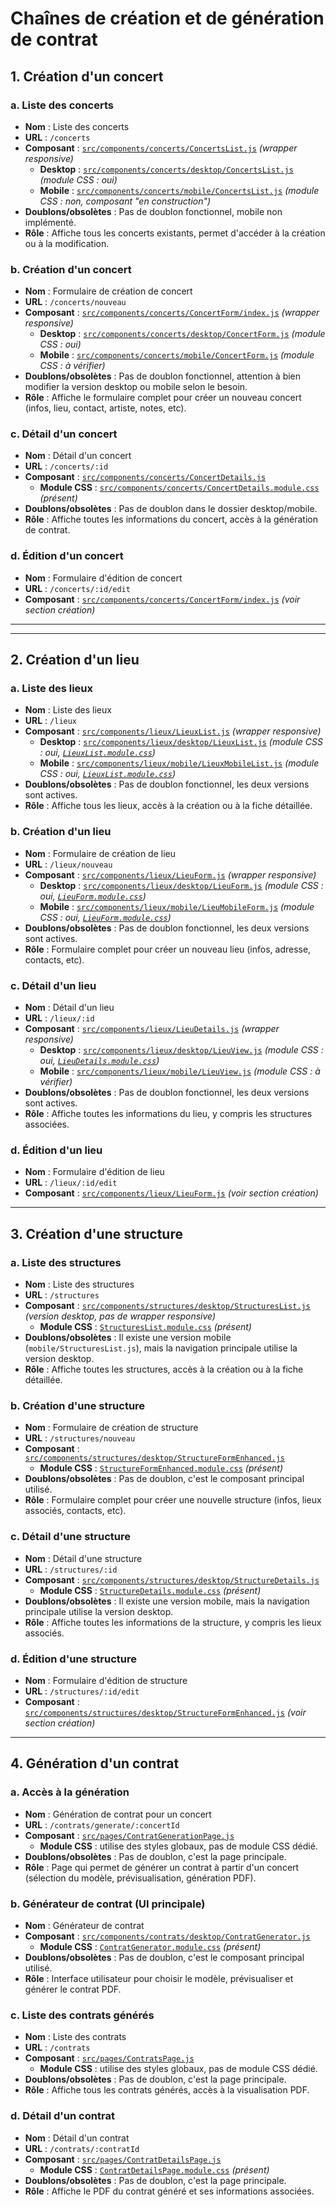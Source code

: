 # Chaînes de création et de génération de contrat

## 1. Création d'un concert

### a. Liste des concerts
- **Nom** : Liste des concerts
- **URL** : `/concerts`
- **Composant** : [`src/components/concerts/ConcertsList.js`](../src/components/concerts/ConcertsList.js) *(wrapper responsive)*
  - **Desktop** : [`src/components/concerts/desktop/ConcertsList.js`](../src/components/concerts/desktop/ConcertsList.js) *(module CSS : oui)*
  - **Mobile** : [`src/components/concerts/mobile/ConcertsList.js`](../src/components/concerts/mobile/ConcertsList.js) *(module CSS : non, composant "en construction")*
- **Doublons/obsolètes** : Pas de doublon fonctionnel, mobile non implémenté.
- **Rôle** : Affiche tous les concerts existants, permet d'accéder à la création ou à la modification.

### b. Création d'un concert
- **Nom** : Formulaire de création de concert
- **URL** : `/concerts/nouveau`
- **Composant** : [`src/components/concerts/ConcertForm/index.js`](../src/components/concerts/ConcertForm/index.js) *(wrapper responsive)*
  - **Desktop** : [`src/components/concerts/desktop/ConcertForm.js`](../src/components/concerts/desktop/ConcertForm.js) *(module CSS : oui)*
  - **Mobile** : [`src/components/concerts/mobile/ConcertForm.js`](../src/components/concerts/mobile/ConcertForm.js) *(module CSS : à vérifier)*
- **Doublons/obsolètes** : Pas de doublon fonctionnel, attention à bien modifier la version desktop ou mobile selon le besoin.
- **Rôle** : Affiche le formulaire complet pour créer un nouveau concert (infos, lieu, contact, artiste, notes, etc).

### c. Détail d'un concert
- **Nom** : Détail d'un concert
- **URL** : `/concerts/:id`
- **Composant** : [`src/components/concerts/ConcertDetails.js`](../src/components/concerts/ConcertDetails.js)
  - **Module CSS** : [`src/components/concerts/ConcertDetails.module.css`](../src/components/concerts/ConcertDetails.module.css) *(présent)*
- **Doublons/obsolètes** : Pas de doublon dans le dossier desktop/mobile.
- **Rôle** : Affiche toutes les informations du concert, accès à la génération de contrat.

### d. Édition d'un concert
- **Nom** : Formulaire d'édition de concert
- **URL** : `/concerts/:id/edit`
- **Composant** : [`src/components/concerts/ConcertForm/index.js`](../src/components/concerts/ConcertForm/index.js) *(voir section création)*

---

---

## 2. Création d'un lieu

### a. Liste des lieux
- **Nom** : Liste des lieux
- **URL** : `/lieux`
- **Composant** : [`src/components/lieux/LieuxList.js`](../src/components/lieux/LieuxList.js) *(wrapper responsive)*
  - **Desktop** : [`src/components/lieux/desktop/LieuxList.js`](../src/components/lieux/desktop/LieuxList.js) *(module CSS : oui, [`LieuxList.module.css`](../src/components/lieux/desktop/LieuxList.module.css))*
  - **Mobile** : [`src/components/lieux/mobile/LieuxMobileList.js`](../src/components/lieux/mobile/LieuxMobileList.js) *(module CSS : oui, [`LieuxList.module.css`](../src/components/lieux/mobile/LieuxList.module.css))*
- **Doublons/obsolètes** : Pas de doublon fonctionnel, les deux versions sont actives.
- **Rôle** : Affiche tous les lieux, accès à la création ou à la fiche détaillée.

### b. Création d'un lieu
- **Nom** : Formulaire de création de lieu
- **URL** : `/lieux/nouveau`
- **Composant** : [`src/components/lieux/LieuForm.js`](../src/components/lieux/LieuForm.js) *(wrapper responsive)*
  - **Desktop** : [`src/components/lieux/desktop/LieuForm.js`](../src/components/lieux/desktop/LieuForm.js) *(module CSS : oui, [`LieuForm.module.css`](../src/components/lieux/desktop/LieuForm.module.css))*
  - **Mobile** : [`src/components/lieux/mobile/LieuMobileForm.js`](../src/components/lieux/mobile/LieuMobileForm.js) *(module CSS : oui, [`LieuForm.module.css`](../src/components/lieux/mobile/LieuForm.module.css))*
- **Doublons/obsolètes** : Pas de doublon fonctionnel, les deux versions sont actives.
- **Rôle** : Formulaire complet pour créer un nouveau lieu (infos, adresse, contacts, etc).

### c. Détail d'un lieu
- **Nom** : Détail d'un lieu
- **URL** : `/lieux/:id`
- **Composant** : [`src/components/lieux/LieuDetails.js`](../src/components/lieux/LieuDetails.js) *(wrapper responsive)*
  - **Desktop** : [`src/components/lieux/desktop/LieuView.js`](../src/components/lieux/desktop/LieuView.js) *(module CSS : oui, [`LieuDetails.module.css`](../src/components/lieux/desktop/LieuDetails.module.css))*
  - **Mobile** : [`src/components/lieux/mobile/LieuView.js`](../src/components/lieux/mobile/LieuView.js) *(module CSS : à vérifier)*
- **Doublons/obsolètes** : Pas de doublon fonctionnel, les deux versions sont actives.
- **Rôle** : Affiche toutes les informations du lieu, y compris les structures associées.

### d. Édition d'un lieu
- **Nom** : Formulaire d'édition de lieu
- **URL** : `/lieux/:id/edit`
- **Composant** : [`src/components/lieux/LieuForm.js`](../src/components/lieux/LieuForm.js) *(voir section création)*

---

## 3. Création d'une structure

### a. Liste des structures
- **Nom** : Liste des structures
- **URL** : `/structures`
- **Composant** : [`src/components/structures/desktop/StructuresList.js`](../src/components/structures/desktop/StructuresList.js) *(version desktop, pas de wrapper responsive)*
  - **Module CSS** : [`StructuresList.module.css`](../src/components/structures/desktop/StructuresList.module.css) *(présent)*
- **Doublons/obsolètes** : Il existe une version mobile (`mobile/StructuresList.js`), mais la navigation principale utilise la version desktop.
- **Rôle** : Affiche toutes les structures, accès à la création ou à la fiche détaillée.

### b. Création d'une structure
- **Nom** : Formulaire de création de structure
- **URL** : `/structures/nouveau`
- **Composant** : [`src/components/structures/desktop/StructureFormEnhanced.js`](../src/components/structures/desktop/StructureFormEnhanced.js)
  - **Module CSS** : [`StructureFormEnhanced.module.css`](../src/components/structures/desktop/StructureFormEnhanced.module.css) *(présent)*
- **Doublons/obsolètes** : Pas de doublon, c'est le composant principal utilisé.
- **Rôle** : Formulaire complet pour créer une nouvelle structure (infos, lieux associés, contacts, etc).

### c. Détail d'une structure
- **Nom** : Détail d'une structure
- **URL** : `/structures/:id`
- **Composant** : [`src/components/structures/desktop/StructureDetails.js`](../src/components/structures/desktop/StructureDetails.js)
  - **Module CSS** : [`StructureDetails.module.css`](../src/components/structures/desktop/StructureDetails.module.css) *(présent)*
- **Doublons/obsolètes** : Il existe une version mobile, mais la navigation principale utilise la version desktop.
- **Rôle** : Affiche toutes les informations de la structure, y compris les lieux associés.

### d. Édition d'une structure
- **Nom** : Formulaire d'édition de structure
- **URL** : `/structures/:id/edit`
- **Composant** : [`src/components/structures/desktop/StructureFormEnhanced.js`](../src/components/structures/desktop/StructureFormEnhanced.js) *(voir section création)*

---

## 4. Génération d'un contrat

### a. Accès à la génération
- **Nom** : Génération de contrat pour un concert
- **URL** : `/contrats/generate/:concertId`
- **Composant** : [`src/pages/ContratGenerationPage.js`](../src/pages/ContratGenerationPage.js)
  - **Module CSS** : utilise des styles globaux, pas de module CSS dédié.
- **Doublons/obsolètes** : Pas de doublon, c'est la page principale.
- **Rôle** : Page qui permet de générer un contrat à partir d'un concert (sélection du modèle, prévisualisation, génération PDF).

### b. Générateur de contrat (UI principale)
- **Nom** : Générateur de contrat
- **Composant** : [`src/components/contrats/desktop/ContratGenerator.js`](../src/components/contrats/desktop/ContratGenerator.js)
  - **Module CSS** : [`ContratGenerator.module.css`](../src/components/contrats/desktop/ContratGenerator.module.css) *(présent)*
- **Doublons/obsolètes** : Pas de doublon, c'est le composant principal utilisé.
- **Rôle** : Interface utilisateur pour choisir le modèle, prévisualiser et générer le contrat PDF.

### c. Liste des contrats générés
- **Nom** : Liste des contrats
- **URL** : `/contrats`
- **Composant** : [`src/pages/ContratsPage.js`](../src/pages/ContratsPage.js)
  - **Module CSS** : utilise des styles globaux, pas de module CSS dédié.
- **Doublons/obsolètes** : Pas de doublon, c'est la page principale.
- **Rôle** : Affiche tous les contrats générés, accès à la visualisation PDF.

### d. Détail d'un contrat
- **Nom** : Détail d'un contrat
- **URL** : `/contrats/:contratId`
- **Composant** : [`src/pages/ContratDetailsPage.js`](../src/pages/ContratDetailsPage.js)
  - **Module CSS** : [`ContratDetailsPage.module.css`](../src/pages/ContratDetailsPage.module.css) *(présent)*
- **Doublons/obsolètes** : Pas de doublon, c'est la page principale.
- **Rôle** : Affiche le PDF du contrat généré et ses informations associées. 